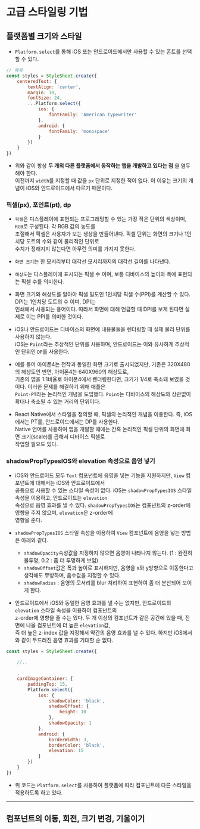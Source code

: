 <h1>고급 스타일링 기법</h1>

<h2>플랫폼별 크기와 스타일</h2>

* `Platform.select`를 통해 iOS 또는 안드로이드에서만 사용할 수 있는 폰트를 선택할 수 있다.
```js
// 예제
const styles = StyleSheet.create({
    centeredText: {
        textAlign: 'center',
        margin: 10,
        fontSize: 24,
        ...Platform.select({
            ios: {
                fontFamily: 'American Typewriter'
            },
            android: {
                fontFamily: 'monospace'
            }
        })
    }
})
```
* 위와 같이 항상 __두 개의 다른 플랫폼에서 동작하는 앱을 개발하고 있다는 점__ 을 염두해야 한다.   
  이전까지 `width`를 지정할 때 값을 `px` 단위로 지정한 적이 없다. 이 이유는 크기의 개념이 iOS와 안드로이드에서 다르기 때문이다.

<h3>픽셀(px), 포인트(pt), dp</h3>

* `픽셀`은 디스플레이에 표현되는 프로그래밍할 수 있는 가장 작은 단위의 색상이며, `RGB`로 구성된다. 각 RGB 값의 농도를   
  조절해서 픽셀은 사용자가 보는 생상을 만들어낸다. 픽셀 단위는 화면의 크기나 1인치당 도트의 수와 같이 물리적인 단위로   
  수치가 정해지지 않는다면 아무런 의미를 가지지 못한다.
* `화면 크기`는 한 모서리부터 대각선 모서리까지의 대각선 길이를 나타낸다.
* `해상도`는 디스플레이에 표시되는 픽셀 수 이며, 보통 디바이스의 높이와 폭에 표현되는 픽셀 수를 의미한다.

* 화면 크기와 해상도를 알아야 픽셀 밀도인 1인치당 픽셀 수(PPI)를 계산할 수 있다. DPI는 1인치당 도트의 수 이며, DPI는   
  인쇄에서 사용되는 용어이다. 따라서 화면에 대해 언급할 때 DPI를 보게 된다면 실제로 이는 PPI를 의미한 것이다.

* iOS나 안드로이드는 디바이스의 화면에 내용물들을 렌더링할 때 실제 물리 단위를 사용하지 않는다.   
  iOS는 `Point`라는 추상적인 단위를 사용하며, 안드로이드는 이와 유사하게 추상적인 단위인 `DP`를 사용한다.

* 예를 들어 아이폰4는 전작과 동일한 화면 크기로 출시되었지만, 기존은 320X480의 해상도인 반면, 아이폰4는 640X960의 해상도로,   
  기존의 앱을 1:1비율로 아이폰4에서 렌더링한다면, 크기가 1/4로 축소돼 보였을 것이다. 이러한 문제를 해결하기 위해 애플은   
  `Point-PT`라는 논리적인 개념을 도입했다. `Point`는 디바이스의 해상도와 상관없이 확대나 축소될 수 있는 거리의 단위이다.

* React Native에서 스타일을 정의할 때, 픽셀의 논리적인 개념을 이용한다. 즉, iOS에서는 PT를, 안드로이드에서는 DP를 사용한다.   
  Native 언어를 사용하여 앱을 개발할 때에는 간혹 논리적인 픽셀 단위의 화면에 화면 크기(scale)를 곱해서 디바이스 픽셀로   
  작업할 필요도 있다.

<h3>shadowPropTypesIOS와 elevation 속성으로 음영 넣기</h3>

* iOS와 안드로이드 모두 `Text` 컴포넌트에 음영을 넣는 기능을 지원하지만, `View` 컴포넌트에 대해서는 iOS와 안드로이드에서   
  공통으로 사용할 수 있는 스타일 속성이 없다. iOS는 `shadowPropTypesIOS` 스타일 속성을 이용하고, 안드로이드는 `elevation`   
  속성으로 음영 효과를 낼 수 있다. `shadowPropTypesIOS`는 컴포넌트의 z-order에 영향을 주지 않으며, `elevation`은 z-order에   
  영향을 준다.

* `shadowPropTypesIOS` 스타일 속성을 이용하여 `View` 컴포넌트에 음영을 넣는 방법은 아래와 같다.
  * `shadowOpacity`속성값을 지정하지 않으면 음영이 나타나지 않는다. (1 : 완전히 불투명, 0.2 : 좀 더 투명하게 보임)
  * `shadowOffset`값은 폭과 높이로 표시하지만, 음영을 x와 y방향으로 이동한다고 생각해도 무방하며, 음수값을 지정할 수 있다.
  * `shadowRadius` : 음영의 모서리를 blur 처리하여 표현하여 좀 더 분산되어 보이게 한다.

* 안드로이드에서 iOS와 동일한 음영 효과를 낼 수는 없지만, 안드로이드의 `elevation` 스타일 속성을 이용하여 컴포넌트의   
  z-order에 영향을 줄 수는 있다. 두 개 이상의 컴포넌트가 같은 공간에 있을 때, 전면에 나올 컴포넌트에 더 높은 `elevation`값,   
  즉 더 높은 z-index 값을 지정해서 약간의 음영 효과를 낼 수 있다. 하지만 iOS에서와 같이 두드러진 음영 효과를 기대할 순 없다.

```js
const styles = StyleSheet.create({
    
    //..

    ,
    cardImageContainer: {
        paddingTop: 15,
        Platform.select({
            ios: {
                shadowColor: 'black',
                shadowOffset: {
                    height: 10
                },
                shadowOpacity: 1
            },
            android: {
                borderWidth: 3,
                borderColor: 'black',
                elevation: 15
            }
        })
    }
})
```
* 위 코드는 `Platform.select`를 사용하여 플랫폼에 따라 컴포넌트에 다른 스타일을 적용하도록 하고 있다.
<hr/>

<h2>컴포넌트의 이동, 회전, 크기 변경, 기울이기</h2>

